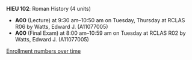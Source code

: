 **HIEU 102**: Roman History (4 units)

- **A00** (Lecture) at 9:30 am–10:50 am on Tuesday, Thursday at RCLAS R06 by Watts, Edward J. (A11077005)
- **A00** (Final Exam) at 8:00 am–10:59 am on Tuesday at RCLAS R02 by Watts, Edward J. (A11077005)

[Enrollment numbers over time](./HIEU102.tsv)
